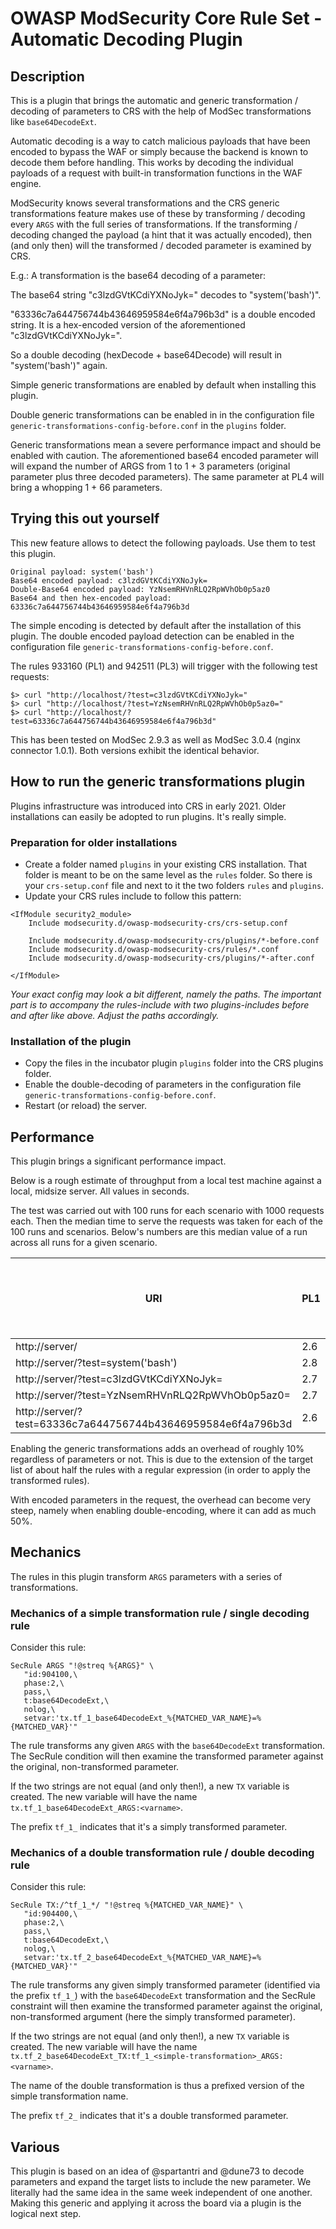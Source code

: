 # OWASP ModSecurity Core Rule Set - Automatic Decoding Plugin

## Description

This is a plugin that brings the automatic and generic transformation /
decoding of parameters to CRS with the help of ModSec transformations like
`base64DecodeExt`.

Automatic decoding is a way to catch malicious payloads that have
been encoded to bypass the WAF or simply because the backend is known to
decode them before handling. This works by decoding the individual payloads
of a request with built-in transformation functions in the WAF engine.

ModSecurity knows several transformations and the CRS generic transformations
feature makes use of these by transforming / decoding every `ARGS` with
the full series of transformations. If the transforming / decoding changed
the payload (a hint that it was actually encoded), then (and only then)
will the transformed / decoded parameter is examined by CRS.

E.g.: A transformation is the base64 decoding of a parameter:

The base64 string "c3lzdGVtKCdiYXNoJyk=" decodes to "system('bash')".

"63336c7a644756744b43646959584e6f4a796b3d" is a double encoded string.
It is a hex-encoded version of the aforementioned "c3lzdGVtKCdiYXNoJyk=".

So a double decoding (hexDecode + base64Decode) will result in
"system('bash')" again.

Simple generic transformations are enabled by default when installing this plugin.

Double generic transformations can be enabled in in the configuration file
`generic-transformations-config-before.conf` in the `plugins` folder.

Generic transformations mean a severe performance impact and should be enabled
with caution. The aforementioned base64 encoded parameter will will expand the
number of ARGS from 1 to 1 + 3 parameters (original parameter plus three
decoded parameters). The same parameter at PL4 will bring a whopping 1 + 66
parameters. 

## Trying this out yourself

This new feature allows to detect the following payloads. Use them to test this
plugin.

```
Original payload: system('bash')
Base64 encoded payload: c3lzdGVtKCdiYXNoJyk=
Double-Base64 encoded payload: YzNsemRHVnRLQ2RpWVhOb0p5az0
Base64 and then hex-encoded payload: 63336c7a644756744b43646959584e6f4a796b3d
```

The simple encoding is detected by default after the installation of this
plugin. The double encoded payload detection can be enabled in the
configuration file `generic-transformations-config-before.conf`.

The rules 933160 (PL1) and 942511 (PL3) will trigger with the following test
requests:

```  
$> curl "http://localhost/?test=c3lzdGVtKCdiYXNoJyk="
$> curl "http://localhost/?test=YzNsemRHVnRLQ2RpWVhOb0p5az0="
$> curl "http://localhost/?test=63336c7a644756744b43646959584e6f4a796b3d"
```

This has been tested on ModSec 2.9.3 as well as ModSec 3.0.4 (nginx connector
1.0.1). Both versions exhibit the identical behavior.


## How to run the generic transformations plugin

Plugins infrastructure was introduced into CRS in early 2021. Older
installations can easily be adopted to run plugins. It's really simple.

### Preparation for older installations

* Create a folder named `plugins` in your existing CRS installation. That
  folder is meant to be on the same level as the `rules` folder. So there is
  your `crs-setup.conf` file and next to it the two folders `rules` and
  `plugins`.
* Update your CRS rules include to follow this pattern:

```
<IfModule security2_module>
	Include modsecurity.d/owasp-modsecurity-crs/crs-setup.conf

	Include modsecurity.d/owasp-modsecurity-crs/plugins/*-before.conf
	Include modsecurity.d/owasp-modsecurity-crs/rules/*.conf
	Include modsecurity.d/owasp-modsecurity-crs/plugins/*-after.conf

</IfModule>
```

_Your exact config may look a bit different, namely the paths. The important
part is to accompany the rules-include with two plugins-includes before and
after like above. Adjust the paths accordingly._

### Installation of the plugin

* Copy the files in the incubator plugin `plugins` folder into the CRS plugins
  folder.
* Enable the double-decoding of parameters in the configuration file
  `generic-transformations-config-before.conf`.
* Restart (or reload) the server.

## Performance

This plugin brings a significant performance impact.

Below is a rough estimate of throughput from a local test machine against a local,
midsize server. All values in seconds.

The test was carried out with 100 runs for each scenario with 1000 requests
each. Then the median time to serve the requests was taken for each of the 100
runs and scenarios. Below's numbers are this median value of a run across all
runs for a given scenario.

| URI | PL1 | PL3 | PL4 | PL3 with plugin enabled | PL4 with plugin and double decoding enabled |
| ---------- | ---------- | ---------- | ---------- | ---------- | ---------- |
| http://server/                                                 | 2.6 | 2.7 | 2.6 | 2.9 | 2.8 |
| http://server/?test=system('bash')                             | 2.8 | 3.0 | 3.0 | 3.3 | 4.3 |
| http://server/?test=c3lzdGVtKCdiYXNoJyk=                       | 2.7 | 2.9 | 2.8 | 3.4 | 4.5 |
| http://server/?test=YzNsemRHVnRLQ2RpWVhOb0p5az0=               | 2.7 | 2.9 | 2.8 | 3.5 | 4.2 |
| http://server/?test=63336c7a644756744b43646959584e6f4a796b3d   | 2.6 | 2.9 | 2.7 | 3.3 | 3.8 |

Enabling the generic transformations adds an overhead of roughly 10% regardless
of parameters or not. This is due to the extension of the target list of about
half the rules with a regular expression (in order to apply the transformed
rules).

With encoded parameters in the request, the overhead can become very steep,
namely when enabling double-encoding, where it can add as much 50%.

## Mechanics

The rules in this plugin transform `ARGS` parameters with a series of 
transformations. 

### Mechanics of a simple transformation rule / single decoding rule

Consider this rule:

```
SecRule ARGS "!@streq %{ARGS}" \
   "id:904100,\
   phase:2,\
   pass,\
   t:base64DecodeExt,\
   nolog,\
   setvar:'tx.tf_1_base64DecodeExt_%{MATCHED_VAR_NAME}=%{MATCHED_VAR}'"
```

The rule transforms any given `ARGS` with the `base64DecodeExt` transformation.
The SecRule condition will then examine the transformed parameter
against the original, non-transformed parameter.

If the two strings are not equal (and only then!), a new `TX` variable is
created. The new variable will have the name `tx.tf_1_base64DecodeExt_ARGS:<varname>`.

The prefix `tf_1_` indicates that it's a simply transformed parameter.

### Mechanics of a double transformation rule / double decoding rule

Consider this rule:

```
SecRule TX:/^tf_1_*/ "!@streq %{MATCHED_VAR_NAME}" \
   "id:904400,\
   phase:2,\
   pass,\
   t:base64DecodeExt,\
   nolog,\
   setvar:'tx.tf_2_base64DecodeExt_%{MATCHED_VAR_NAME}=%{MATCHED_VAR}'"
```

The rule transforms any given simply transformed parameter (identified
via the prefix `tf_1_`) with the `base64DecodeExt` transformation
and the SecRule constraint will then examine the transformed parameter
against the original, non-transformed argument (here the simply transformed parameter).

If the two strings are not equal (and only then!), a new `TX` variable is
created. The new variable will have the name 
`tx.tf_2_base64DecodeExt_TX:tf_1_<simple-transformation>_ARGS:<varname>`.

The name of the double transformation is thus a prefixed version of
the simple transformation name.

The prefix `tf_2_` indicates that it's a double transformed parameter.

## Various

This plugin is based on an idea of @spartantri and @dune73 to decode parameters
and expand the target lists to include the new parameter. We literally had the
same idea in the same week independent of one another. Making this generic and
applying it across the board via a plugin is the logical next step.

